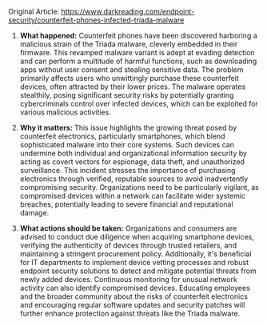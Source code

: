 Original Article: https://www.darkreading.com/endpoint-security/counterfeit-phones-infected-triada-malware

1) **What happened:** Counterfeit phones have been discovered harboring a malicious strain of the Triada malware, cleverly embedded in their firmware. This revamped malware variant is adept at evading detection and can perform a multitude of harmful functions, such as downloading apps without user consent and stealing sensitive data. The problem primarily affects users who unwittingly purchase these counterfeit devices, often attracted by their lower prices. The malware operates stealthily, posing significant security risks by potentially granting cybercriminals control over infected devices, which can be exploited for various malicious activities.

2) **Why it matters:** This issue highlights the growing threat posed by counterfeit electronics, particularly smartphones, which blend sophisticated malware into their core systems. Such devices can undermine both individual and organizational information security by acting as covert vectors for espionage, data theft, and unauthorized surveillance. This incident stresses the importance of purchasing electronics through verified, reputable sources to avoid inadvertently compromising security. Organizations need to be particularly vigilant, as compromised devices within a network can facilitate wider systemic breaches, potentially leading to severe financial and reputational damage.

3) **What actions should be taken:** Organizations and consumers are advised to conduct due diligence when acquiring smartphone devices, verifying the authenticity of devices through trusted retailers, and maintaining a stringent procurement policy. Additionally, it's beneficial for IT departments to implement device vetting processes and robust endpoint security solutions to detect and mitigate potential threats from newly added devices. Continuous monitoring for unusual network activity can also identify compromised devices. Educating employees and the broader community about the risks of counterfeit electronics and encouraging regular software updates and security patches will further enhance protection against threats like the Triada malware.